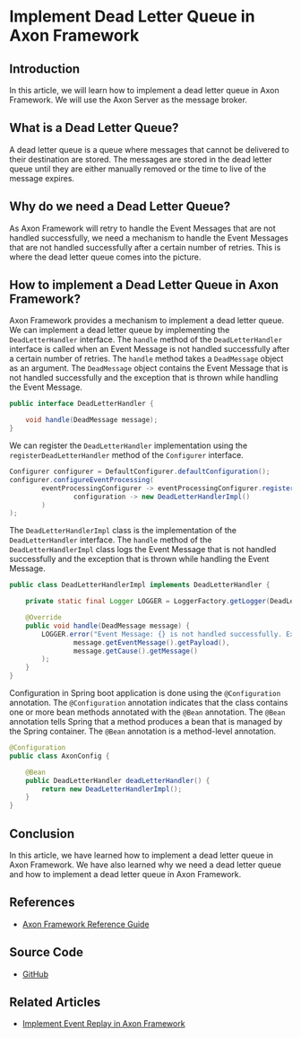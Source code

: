 # Implement Dead Letter Queue in Axon Framework

## Introduction

In this article, we will learn how to implement a dead letter queue in Axon Framework. We will use the Axon Server as the message broker.

## What is a Dead Letter Queue?

A dead letter queue is a queue where messages that cannot be delivered to their destination are stored. The messages are stored in the dead letter queue until they are either manually removed or the time to live of the message expires.

## Why do we need a Dead Letter Queue?

As Axon Framework will retry to handle the Event Messages that are not handled successfully, we need a mechanism to handle the Event Messages that are not handled successfully after a certain number of retries. This is where the dead letter queue comes into the picture.

## How to implement a Dead Letter Queue in Axon Framework?

Axon Framework provides a mechanism to implement a dead letter queue. We can implement a dead letter queue by implementing the `DeadLetterHandler` interface. The `handle` method of the `DeadLetterHandler` interface is called when an Event Message is not handled successfully after a certain number of retries. The `handle` method takes a `DeadMessage` object as an argument. The `DeadMessage` object contains the Event Message that is not handled successfully and the exception that is thrown while handling the Event Message.

```java
public interface DeadLetterHandler {

    void handle(DeadMessage message);
}
```

We can register the `DeadLetterHandler` implementation using the `registerDeadLetterHandler` method of the `Configurer` interface.

```java
Configurer configurer = DefaultConfigurer.defaultConfiguration();
configurer.configureEventProcessing(
        eventProcessingConfigurer -> eventProcessingConfigurer.registerDeadLetterHandler(
                configuration -> new DeadLetterHandlerImpl()
        )
);
```

The `DeadLetterHandlerImpl` class is the implementation of the `DeadLetterHandler` interface. The `handle` method of the `DeadLetterHandlerImpl` class logs the Event Message that is not handled successfully and the exception that is thrown while handling the Event Message.

```java
public class DeadLetterHandlerImpl implements DeadLetterHandler {

    private static final Logger LOGGER = LoggerFactory.getLogger(DeadLetterHandlerImpl.class);

    @Override
    public void handle(DeadMessage message) {
        LOGGER.error("Event Message: {} is not handled successfully. Exception: {}",
                message.getEventMessage().getPayload(),
                message.getCause().getMessage()
        );
    }
}
```

Configuration in Spring boot application is done using the `@Configuration` annotation. The `@Configuration` annotation indicates that the class contains one or more bean methods annotated with the `@Bean` annotation. The `@Bean` annotation tells Spring that a method produces a bean that is managed by the Spring container. The `@Bean` annotation is a method-level annotation.

```java
@Configuration
public class AxonConfig {

    @Bean
    public DeadLetterHandler deadLetterHandler() {
        return new DeadLetterHandlerImpl();
    }
}
```

## Conclusion

In this article, we have learned how to implement a dead letter queue in Axon Framework. We have also learned why we need a dead letter queue and how to implement a dead letter queue in Axon Framework.

## References

- [Axon Framework Reference Guide](https://docs.axoniq.io/reference-guide/)

## Source Code

- [GitHub](https://github.com/ganeshkumarraja/medium/tree/master/axon/axon-implement-dead-letter-queue-in-axon-framework)

## Related Articles

- [Implement Event Replay in Axon Framework](https://medium.com/@ganeshkumarraja/implement-event-replay-in-axon-framework-4b0b0b2b8b0a)
